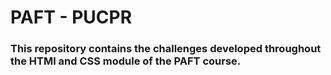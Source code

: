 # PAFT - PUCPR

### This repository contains the challenges developed throughout the HTMl and CSS module of the PAFT course.